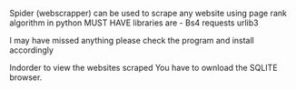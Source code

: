  Spider (webscrapper) can be used to scrape any website using page rank algorithm in python
 MUST HAVE libraries are -
 Bs4
 requests
 urlib3
 
 I may have missed anything please check the program and install accordingly
 
 Indorder to view the websites scraped You have to ownload the SQLITE browser.
